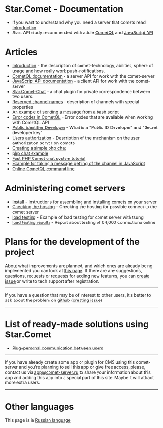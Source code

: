 

# Star.Comet - Documentation

  * If you want to understand why you need a server that comets read [Introduction](en/comet/introduction-to-comet.md)
  * Start API study recommended with aticle [CometQL](en/comet/CometQL.md) and [JavaScript API](en/comet/javascript_api.md)

# Articles # 

  * [Introduction](en/comet/introduction-to-comet.md) - the description of comet-technology, abilities, sphere of usage and how really work push-notifications.
  * [CometQL documentation](en/comet/CometQL.md) - a server API for work with the comet-server
  * [JavaScript API documentation](en/comet/javascript_api.md)  - a client API for work with the comet-server
  * [Star.Comet-Chat](en/comet/star-comet-chat.md) - a chat plugin for private correspondence between two users.  
  * [Reserved channel names](en/comet/javascript_api/pipe-types.md) - description of channels with special properties
  * [An example of sending a message from a bash script](en/comet/cometql-bash-example.md)
  * [Error codes in CometQL](en/comet/cometql/error.md) - Error codes that are available when working with CometQL API
  * [Public identifier Developer](en/comet/dev_id.md) - What is a "Public ID Developer" and "Secret developer key"
  * [Users authorization](en/comet/authentication.md) - Description of the mechanism on the user authorization server on comets
  * [Creating a simple php chat](https://www.codeproject.com/Articles/1181698/Creating-a-simple-chat-using-CppComet)
  * [php chat example](https://github.com/CppComet/php-chat-example)
  * [Fast PHP Comet chat system tutorial](https://www.phpclasses.org/blog/post/452-Fast-PHP-Comet-Chat-System-Tutorial.html)
  * [Example for taking a message getting of the channel in JavaScript](en/comet/faq/js-api-subscription.md)
  * [Online CometQL command line](en/comet/cometql/cli.md)
  
# Administering comet servers

  * [Install](en/comet/building-from-source.md) - Instructions for assembling and installing comets on your server
  * [Checking the hosting](en/comet/testhosting.md) - Checking the hosting for possible connect to the comet server
  * [load testing](en/comet/load-testing.md) - Example of load testing for comet server with tsung
  * [load testing results](en/comet/load-testing-result.md) - Report about testing of 64,000 connections online


# Plans for the development of the project

About what improvements are planned, and which ones are already being implemented you can look at [this page](https://github.com/CppComet/comet-server/projects/1/). If there are any suggestions, questions, requests or requests for adding new features, you can [create issue](https://github.com/CppComet/comet-server/issues) or write to tech support after registration.


___
If you have a question that may be of interest to other users, it's better to ask about the problem on [github](https://github.com/CppComet/comet-server) ([creating issue](https://github.com/CppComet/comet-server/issues))
___



# List of ready-made solutions using Star.Comet
 
  * [Plug-personal communication between users](en/comet/star-comet-chat.md) 
  

___
If you have already create some app or plugin for CMS using this comet-server and you’re planning to sell this app or give free access, please, contact us via app@comet-server.ru to share your information about this app and adding this app into a special part of this site. Maybe it will attract more extra users.
___



# Other languages # 

This page is in [Russian language](ru.md)
  
